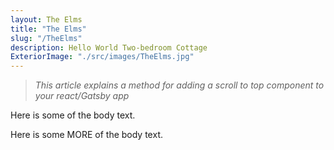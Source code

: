 ```yaml
---
layout: The Elms
title: "The Elms"
slug: "/TheElms"
description: Hello World Two-bedroom Cottage
ExteriorImage: "./src/images/TheElms.jpg"
---
```


> _This article explains a method for adding a scroll to top component to your react/Gatsby app_

Here is some of the body text.

Here is some MORE of the body text.
